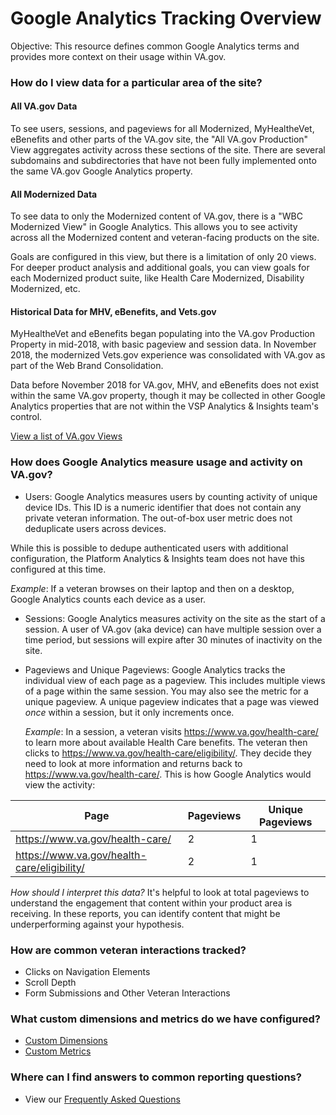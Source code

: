 # Google Analytics Tracking Overview
Objective: This resource defines common Google Analytics terms and provides more context on their usage within VA.gov. 

### How do I view data for a particular area of the site? 

#### All VA.gov Data
To see users, sessions, and pageviews for all Modernized, MyHealtheVet, eBenefits and other parts of the VA.gov site, the "All VA.gov Production" View aggregates activity across these sections of the site. There are several subdomains and subdirectories that have not been fully implemented onto the same VA.gov Google Analytics property.

#### All Modernized Data
To see data to only the Modernized content of VA.gov, there is a "WBC Modernized View" in Google Analytics. This allows you to see activity across all the Modernized content and veteran-facing products on the site. 

Goals are configured in this view, but there is a limitation of only 20 views. For deeper product analysis and additional goals, you can view goals for each Modernized product suite, like Health Care Modernized, Disability Modernized, etc.

#### Historical Data for MHV, eBenefits, and Vets.gov
MyHealtheVet and eBenefits began populating into the VA.gov Production Property in mid-2018, with basic pageview and session data. In November 2018, the modernized Vets.gov experience was consolidated with VA.gov as part of the Web Brand Consolidation.
 
Data before November 2018 for VA.gov, MHV, and eBenefits does not exist within the same VA.gov property, though it may be collected in other Google Analytics properties that are not within the VSP Analytics & Insights team's control. 

[View a list of VA.gov Views](google-views.md)

### How does Google Analytics measure usage and activity on VA.gov? 
- Users: Google Analytics measures users by counting activity of unique device IDs. This ID is a numeric identifier that does not contain any private veteran information. The out-of-box user metric does not deduplicate users across devices. 

While this is possible to dedupe authenticated users with additional configuration, the Platform Analytics & Insights team does not have this configured at this time. 

   _Example_: If a veteran browses on their laptop and then on a desktop, Google Analytics counts each device as a user. 

- Sessions: Google Analytics measures activity on the site as the start of a session. A user of VA.gov (aka device) can have multiple session over a time period, but sessions will expire after 30 minutes of inactivity on the site.

- Pageviews and Unique Pageviews: Google Analytics tracks the individual view of each page as a pageview. This includes multiple views of a page within the same session. You may also see the metric for a unique pageview. A unique pageview indicates that a page was viewed _once_ within a session, but it only increments once. 

   _Example_: In a session, a veteran visits https://www.va.gov/health-care/ to learn more about available Health Care benefits. The veteran then clicks to https://www.va.gov/health-care/eligibility/. They decide they need to look at more information and returns back to https://www.va.gov/health-care/. This is how Google Analytics would view the activity:

| Page | Pageviews | Unique Pageviews |
| -- | -- | -- |
| https://www.va.gov/health-care/ | 2 | 1 | 
| https://www.va.gov/health-care/eligibility/ | 2 | 1 |

   _How should I interpret this data?_ It's helpful to look at total pageviews to understand the engagement that content within your product area is receiving. In these reports, you can identify content that might be underperforming against your hypothesis. 
   
### How are common veteran interactions tracked?

- Clicks on Navigation Elements
- Scroll Depth
- Form Submissions and Other Veteran Interactions

### What custom dimensions and metrics do we have configured?

 - [Custom Dimensions](google-custom-dimensions.md)
 - [Custom Metrics](google-custom-metrics.md)
 
 ### Where can I find answers to common reporting questions?
 
  - View our [Frequently Asked Questions](google-frequently-asked-questions.md)
 
